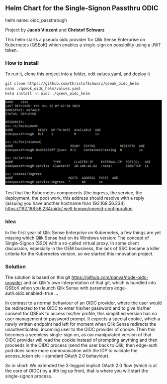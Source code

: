 ## Helm Chart for the Single-Signon Passthru ODIC
helm name: oidc_passthrough

Project by **Jacob Vinzent** and **Christof Schwarz**

This helm starts a pseudo oidc provider for Qlik Sense Enterprise on Kubernetes (QSEoK) which enables a single-sign on possibility using a JWT token.

### How to install

To run it, clone this project into a folder, edit values.yaml, and deploy it
```
git clone https://github.com/ChristofSchwarz/qseok_oidc_helm
nano ./qseok_oidc_helm/values.yaml
helm install -n oidc ./qseok_oidc_helm
```
 ![alttext](https://github.com/ChristofSchwarz/pics/raw/master/oidc-screenshot1.png "screenshot")
 
Test that the Kubernetes components (the ingress, the service, the deployment, the pod) work, this address should resolve with a reply (assuing you have another hostname than 192.168.56.234)
https://192.168.56.234/oidc/.well-known/openid-configuration

### Idea

In the first year of Qlik Sense Enterprise on Kubernetes, a few things are yet missing which Qlik Sense had
on its Windows version: The concept of Single-Signon (SSO) with a so-called virtual proxy. In some client discussion,
especially in the OEM business, the lack of SSO became a killer criteria for the Kubernetes version, so we
started this innovation project.

### Solution

The solution is based on this git https://github.com/panva/node-oidc-provider and on Qlik's own interpretation 
of that git, which is bundled into QSEoK when you launch Qlik Sense with parameters edge-auth.oidc.enabled=true 
... 

In contrast to a normal behaviour of an OIDC provider, where the user would be redirected to the OIDC to enter his/her 
password and to give his/her consent for QSEoK to access his/her profile, this simplified version has no user
management or password prompt. It expects a special cookie, which a newly written endpoint had left for moment 
when Qlik Sense redirects the unauthenticated, incoming user to the OIDC provider of choice. Then this becomes
a seemless single-sign on, as our manipulated version of that OIDC provider will read the cookie instead of 
prompting anything and then proceeds in the OIDC process (send the user back to Qlik, then edge-auth pod does
some more communication with the IDP to validate the access_token etc - standard OAuth 2.0 behaviour). 

So in short: We extended the 3-legged implicit OAuth 2.0 flow (which is at the core of OIDC) by a 4th leg up front, that 
is where you will start the single-signon process.



